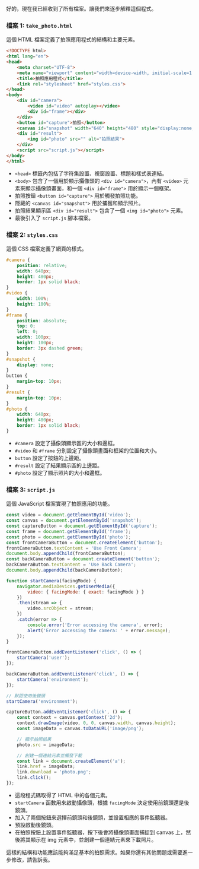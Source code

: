 好的，現在我已經收到了所有檔案。讓我們來逐步解釋這個程式。

### 檔案 1: `take_photo.html`
這個 HTML 檔案定義了拍照應用程式的結構和主要元素。

```html
<!DOCTYPE html>
<html lang="en">
<head>
    <meta charset="UTF-8">
    <meta name="viewport" content="width=device-width, initial-scale=1.0">
    <title>拍照應用程式</title>
    <link rel="stylesheet" href="styles.css">
</head>
<body>
    <div id="camera">
        <video id="video" autoplay></video>
        <div id="frame"></div>
    </div>
    <button id="capture">拍照</button>
    <canvas id="snapshot" width="640" height="480" style="display:none;"></canvas>
    <div id="result">
        <img id="photo" src="" alt="拍照結果">
    </div>
    <script src="script.js"></script>
</body>
</html>
```

- `<head>` 標籤內包括了字符集設置、視窗設置、標題和樣式表連結。
- `<body>` 包含了一個用於顯示攝像頭的 `<div id="camera">`，內有 `<video>` 元素來顯示攝像頭畫面，和一個 `<div id="frame">` 用於顯示一個框架。
- 拍照按鈕 `<button id="capture">` 用於觸發拍照功能。
- 隱藏的 `<canvas id="snapshot">` 用於捕獲和顯示照片。
- 拍照結果顯示區 `<div id="result">` 包含了一個 `<img id="photo">` 元素。
- 最後引入了 `script.js` 腳本檔案。

### 檔案 2: `styles.css`
這個 CSS 檔案定義了網頁的樣式。

```css
#camera {
    position: relative;
    width: 640px;
    height: 480px;
    border: 1px solid black;
}
#video {
    width: 100%;
    height: 100%;
}
#frame {
    position: absolute;
    top: 0;
    left: 0;
    width: 100px;
    height: 100px;
    border: 3px dashed green;
}
#snapshot {
    display: none;
}
button {
    margin-top: 10px;
}
#result {
    margin-top: 10px;
}
#photo {
    width: 640px;
    height: 480px;
    border: 1px solid black;
}
```

- `#camera` 設定了攝像頭顯示區的大小和邊框。
- `#video` 和 `#frame` 分別設定了攝像頭畫面和框架的位置和大小。
- `button` 設定了按鈕的上邊距。
- `#result` 設定了結果顯示區的上邊距。
- `#photo` 設定了顯示照片的大小和邊框。

### 檔案 3: `script.js`
這個 JavaScript 檔案實現了拍照應用的功能。

```javascript
const video = document.getElementById('video');
const canvas = document.getElementById('snapshot');
const captureButton = document.getElementById('capture');
const frame = document.getElementById('frame');
const photo = document.getElementById('photo');
const frontCameraButton = document.createElement('button');
frontCameraButton.textContent = 'Use Front Camera';
document.body.appendChild(frontCameraButton);
const backCameraButton = document.createElement('button');
backCameraButton.textContent = 'Use Back Camera';
document.body.appendChild(backCameraButton);

function startCamera(facingMode) {
    navigator.mediaDevices.getUserMedia({
        video: { facingMode: { exact: facingMode } }
    })
    .then(stream => {
        video.srcObject = stream;
    })
    .catch(error => {
        console.error('Error accessing the camera', error);
        alert('Error accessing the camera: ' + error.message);
    });
}

frontCameraButton.addEventListener('click', () => {
    startCamera('user');
});

backCameraButton.addEventListener('click', () => {
    startCamera('environment');
});

// 默認使用後鏡頭
startCamera('environment');

captureButton.addEventListener('click', () => {
    const context = canvas.getContext('2d');
    context.drawImage(video, 0, 0, canvas.width, canvas.height);
    const imageData = canvas.toDataURL('image/png');

    // 顯示拍照結果
    photo.src = imageData;

    // 創建一個連結元素並觸發下載
    const link = document.createElement('a');
    link.href = imageData;
    link.download = 'photo.png';
    link.click();
});
```

- 這段程式碼取得了 HTML 中的各個元素。
- `startCamera` 函數用來啟動攝像頭，根據 `facingMode` 決定使用前鏡頭還是後鏡頭。
- 加入了兩個按鈕來選擇前鏡頭和後鏡頭，並設置相應的事件監聽器。
- 預設啟動後鏡頭。
- 在拍照按鈕上設置事件監聽器，按下後會將攝像頭畫面捕捉到 canvas 上，然後將其顯示在 img 元素中，並創建一個連結元素來下載照片。

這樣的結構和功能應該能夠滿足基本的拍照需求。如果你還有其他問題或需要進一步修改，請告訴我。
